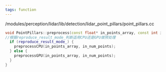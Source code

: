 ```yaml
---
tags: function
---
```

/modules/perception/lidar/lib/detection/lidar_point_pillars/point_pillars.cc
```cpp
void PointPillars::preprocess(const float* in_points_array, const int in_num_points) {
//根据reproduce_result_mode_判断适用CPU还是GPU做预处理
  if (reproduce_result_mode_) {
    preprocessCPU(in_points_array, in_num_points);
  } else {
    preprocessGPU(in_points_array, in_num_points);
  }
}
```